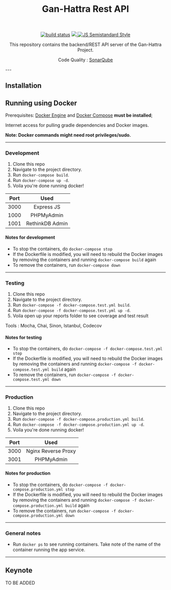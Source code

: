 <h1 align="center">
  <br>
  Gan-Hattra Rest API
  <br>
  <br>
</h1>

<p align="center">
  <a href="https://travis-ci.org/rayandrews/gan-hattra-api"><img alt="build status" src="https://api.travis-ci.org/rayandrews/gan-hattra-api.svg?branch=master" /></a>
  <a href="https://codecov.io/gh/rayandrews/gan-hattra-api">
    <img src="https://codecov.io/gh/rayandrews/gan-hattra-api/branch/master/graph/badge.svg" />
  </a>
  <a href="https://github.com/Flet/semistandard"><img src="https://img.shields.io/badge/code%20style-semistandard-brightgreen.svg?style=flat-square" alt="JS Semistandard Style"></a>
</p>

<p align="center">
  This repository contains the backend/REST API server of the Gan-Hattra Project.
</p>

<p align="center">
  Code Quality : <a href="https://sonarcloud.io/dashboard?id=gan-hattra-api">SonarQube</a>
</p>
---

## Installation

## Running using Docker

Prerequisites: [Docker Engine](https://docs.docker.com/engine/installation/) and [Docker Compose](https://docs.docker.com/compose/install/) __must be installed__;

Internet access for pulling gradle dependencies and Docker images.

**Note: Docker commands might need root privileges/sudo.**

---

### Development

1. Clone this repo
2. Navigate to the project directory.
3. Run `docker-compose build`.
4. Run `docker-compose up -d`.
5. Voila you're done running docker!

|   Port  |      Used       |
|:-------:|:---------------:|
|   3000  |    Express JS   |
|   1000  |    PHPMyAdmin   |
|   1001  | RethinkDB Admin |

#### Notes for development

- To stop the containers, do `docker-compose stop`
- If the Dockerfile is modified, you will need to rebuild the Docker images by removing the containers and running `docker-compose build` again
- To remove the containers, run `docker-compose down`

---

### Testing

1. Clone this repo
2. Navigate to the project directory.
3. Run `docker-compose -f docker-compose.test.yml build`.
4. Run `docker-compose -f docker-compose.test.yml up -d`.
5. Voila open up your reports folder to see coverage and test result

Tools : Mocha, Chai, Sinon, Istanbul, Codecov

#### Notes for testing

- To stop the containers, do `docker-compose -f docker-compose.test.yml stop`
- If the Dockerfile is modified, you will need to rebuild the Docker images by removing the containers and running `docker-compose -f docker-compose.test.yml build` again
- To remove the containers, run `docker-compose -f docker-compose.test.yml down`

---

### Production

1. Clone this repo
2. Navigate to the project directory.
3. Run `docker-compose -f docker-compose.production.yml build`.
4. Run `docker-compose -f docker-compose.production.yml up -d`.
5. Voila you're done running docker!

|   Port  |         Used            |
|:-------:|:-----------------------:|
|   3000  |   Nginx Reverse Proxy   |
|   3001  |       PHPMyAdmin        |

#### Notes for production

- To stop the containers, do `docker-compose -f docker-compose.production.yml stop`
- If the Dockerfile is modified, you will need to rebuild the Docker images by removing the containers and running `docker-compose -f docker-compose.production.yml build` again
- To remove the containers, run `docker-compose -f docker-compose.production.yml down`

---

### General notes

- Run `docker ps` to see running containers. Take note of the name of the container running the app service.

---

## Keynote

TO BE ADDED

